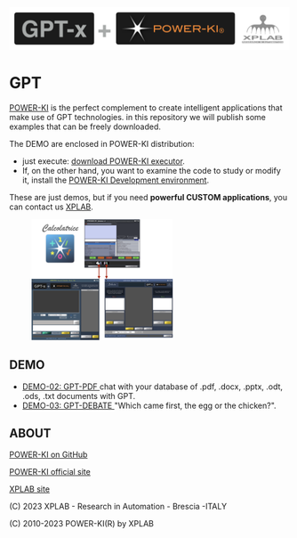 ![image](GPT+PWK.png )
# GPT
<a href="http://www.power-ki.com">POWER-KI</a> is the perfect complement to create intelligent applications that make use of GPT technologies.
in this repository we will publish some examples that can be freely downloaded.

The DEMO are enclosed in POWER-KI distribution:
* just execute: <a href="https://github.com/POWER-KI/POWER-KI/raw/master/INSTALL-PACKAGE/Setup_PWK-EXC_PUB01.msi" download> download POWER-KI executor</a>. 
* If, on the other hand, you want to examine the code to study or modify it, install the  <a href="https://github.com/POWER-KI/POWER-KI/raw/master/INSTALL-PACKAGE/Setup_POWER-KI_PUB01.msi" download> POWER-KI Development environment</a>.

These are just demos, but if you need <b>powerful CUSTOM applications</b>, you can contact us <a href="http://xplab.net/CONTACTS_EN.html"> XPLAB</a>.

<figure>
    <img src="CalcGPT.png" width="60%">    
</figure>


## DEMO

*  <a href="https://github.com/POWER-KI/GPT/tree/main/DEMO-02"> DEMO-02: GPT-PDF  </a>  chat with your database of .pdf, .docx, .pptx, .odt, .ods, .txt documents with GPT. 
*  <a href="https://github.com/POWER-KI/GPT/tree/main/DEMO-03"> DEMO-03: GPT-DEBATE  </a> "Which came first, the egg or the chicken?".

## ABOUT
<a href="https://github.com/POWER-KI"> POWER-KI on GitHub</a> 

<a href="http://www.power-ki.com"> POWER-KI official site</a> 

<a href="http://www.xplab.net"> XPLAB site</a> 

(C) 2023 XPLAB - Research in Automation - Brescia -ITALY

(C) 2010-2023 POWER-KI(R) by XPLAB
